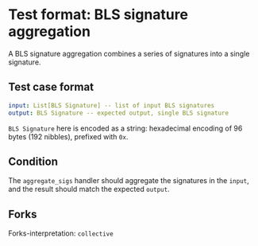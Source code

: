 # Test format: BLS signature aggregation

A BLS signature aggregation combines a series of signatures into a single signature.

## Test case format

```yaml
input: List[BLS Signature] -- list of input BLS signatures
output: BLS Signature -- expected output, single BLS signature
```

`BLS Signature` here is encoded as a string: hexadecimal encoding of 96 bytes (192 nibbles), prefixed with `0x`.


## Condition

The `aggregate_sigs` handler should aggregate the signatures in the `input`, and the result should match the expected `output`.

## Forks

Forks-interpretation: `collective` 
